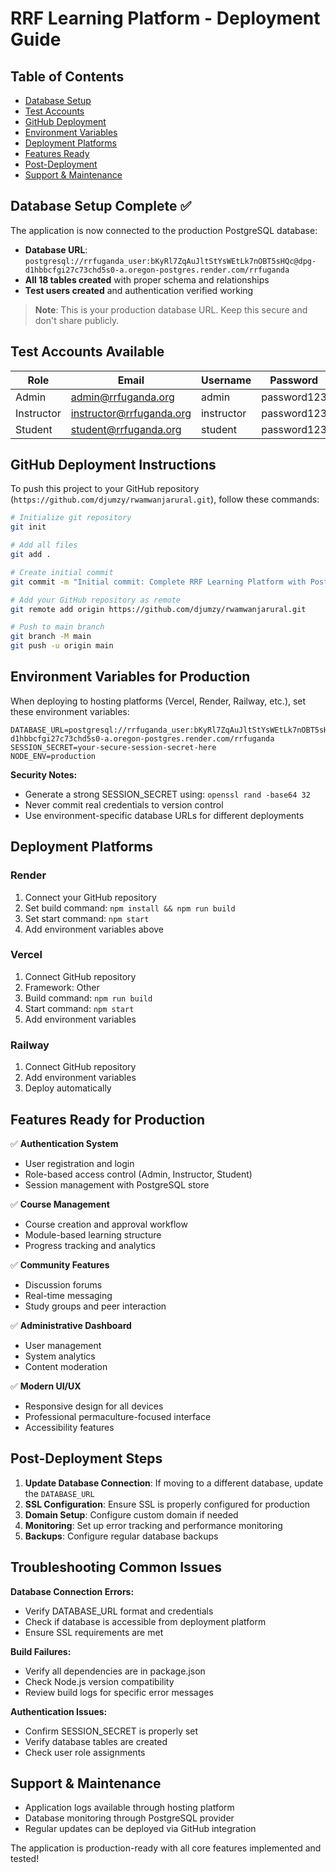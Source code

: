 # RRF Learning Platform - Deployment Guide

## Table of Contents
- [Database Setup](#database-setup-complete-)
- [Test Accounts](#test-accounts-available)
- [GitHub Deployment](#github-deployment-instructions)
- [Environment Variables](#environment-variables-for-production)
- [Deployment Platforms](#deployment-platforms)
- [Features Ready](#features-ready-for-production)
- [Post-Deployment](#post-deployment-steps)
- [Support & Maintenance](#support--maintenance)

## Database Setup Complete ✅

The application is now connected to the production PostgreSQL database:
- **Database URL**: `postgresql://rrfuganda_user:bKyRl7ZqAuJltStYsWEtLk7nOBT5sHQc@dpg-d1hbbcfgi27c73chd5s0-a.oregon-postgres.render.com/rrfuganda`
- **All 18 tables created** with proper schema and relationships
- **Test users created** and authentication verified working

> **Note**: This is your production database URL. Keep this secure and don't share publicly.

## Test Accounts Available

| Role | Email | Username | Password |
|------|-------|----------|----------|
| Admin | admin@rrfuganda.org | admin | password123 |
| Instructor | instructor@rrfuganda.org | instructor | password123 |
| Student | student@rrfuganda.org | student | password123 |

## GitHub Deployment Instructions

To push this project to your GitHub repository (`https://github.com/djumzy/rwamwanjarural.git`), follow these commands:

```bash
# Initialize git repository
git init

# Add all files
git add .

# Create initial commit
git commit -m "Initial commit: Complete RRF Learning Platform with PostgreSQL integration"

# Add your GitHub repository as remote
git remote add origin https://github.com/djumzy/rwamwanjarural.git

# Push to main branch
git branch -M main
git push -u origin main
```

## Environment Variables for Production

When deploying to hosting platforms (Vercel, Render, Railway, etc.), set these environment variables:

```
DATABASE_URL=postgresql://rrfuganda_user:bKyRl7ZqAuJltStYsWEtLk7nOBT5sHQc@dpg-d1hbbcfgi27c73chd5s0-a.oregon-postgres.render.com/rrfuganda
SESSION_SECRET=your-secure-session-secret-here
NODE_ENV=production
```

**Security Notes:**
- Generate a strong SESSION_SECRET using: `openssl rand -base64 32`
- Never commit real credentials to version control
- Use environment-specific database URLs for different deployments

## Deployment Platforms

### Render
1. Connect your GitHub repository
2. Set build command: `npm install && npm run build`
3. Set start command: `npm start`
4. Add environment variables above

### Vercel
1. Connect GitHub repository
2. Framework: Other
3. Build command: `npm run build`
4. Start command: `npm start`
5. Add environment variables

### Railway
1. Connect GitHub repository
2. Add environment variables
3. Deploy automatically

## Features Ready for Production

✅ **Authentication System**
- User registration and login
- Role-based access control (Admin, Instructor, Student)
- Session management with PostgreSQL store

✅ **Course Management**
- Course creation and approval workflow
- Module-based learning structure
- Progress tracking and analytics

✅ **Community Features**
- Discussion forums
- Real-time messaging
- Study groups and peer interaction

✅ **Administrative Dashboard**
- User management
- System analytics
- Content moderation

✅ **Modern UI/UX**
- Responsive design for all devices
- Professional permaculture-focused interface
- Accessibility features

## Post-Deployment Steps

1. **Update Database Connection**: If moving to a different database, update the `DATABASE_URL`
2. **SSL Configuration**: Ensure SSL is properly configured for production
3. **Domain Setup**: Configure custom domain if needed
4. **Monitoring**: Set up error tracking and performance monitoring
5. **Backups**: Configure regular database backups

## Troubleshooting Common Issues

**Database Connection Errors:**
- Verify DATABASE_URL format and credentials
- Check if database is accessible from deployment platform
- Ensure SSL requirements are met

**Build Failures:**
- Verify all dependencies are in package.json
- Check Node.js version compatibility
- Review build logs for specific error messages

**Authentication Issues:**
- Confirm SESSION_SECRET is properly set
- Verify database tables are created
- Check user role assignments

## Support & Maintenance

- Application logs available through hosting platform
- Database monitoring through PostgreSQL provider
- Regular updates can be deployed via GitHub integration

The application is production-ready with all core features implemented and tested!